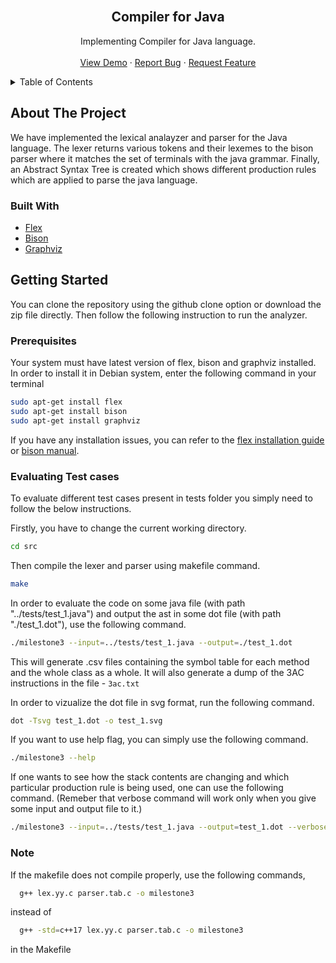 <div id="top"></div>

<br />
<div align="center">

<h2 align="center">Compiler for Java</h2>
<!-- <h3 align="center">Milestone 1</h3> -->

  <p align="center">
    Implementing Compiler for Java language. 
    <br />
    <br />
    <a href="https://github.com/Deepak-Sangle/CS335A-Compilers">View Demo</a>
    ·
    <a href="https://github.com/Deepak-Sangle/CS335A-Compilers/issues">Report Bug</a>
    ·
    <a href="https://github.com/Deepak-Sangle/CS335A-Compilers/issues">Request Feature</a>
  </p>
</div>


<!-- TABLE OF CONTENTS -->
<details>
  <summary>Table of Contents</summary>
  <ol>
    <li>
      <a href="#about-the-project">About The Project</a>
      <ul>
        <li><a href="#built-with">Built With</a></li>
      </ul>
    </li>
    <li>
      <a href="#getting-started">Getting Started</a>
      <ul>
        <li><a href="#prerequisites">Prerequisites</a></li>
        <li><a href="#evaluating-test-cases">Evaluating Test cases</a></li>
      </ul>
    </li>
      </ol>
</details>


<!-- ABOUT THE PROJECT -->
## About The Project

We have implemented the lexical analayzer and parser for the Java language. The lexer returns various tokens and their lexemes to the bison parser where it matches the set of terminals with the java grammar. Finally, an Abstract Syntax Tree is created which shows different production rules which are applied to parse the java language.

### Built With

* [Flex](https://github.com/westes/flex)
* [Bison](https://www.gnu.org/software/bison/manual/bison.html)
* [Graphviz](https://graphviz.org/)

<!-- GETTING STARTED -->
## Getting Started

You can clone the repository using the github clone option or download the zip file directly. Then follow the following instruction to run the analyzer.

### Prerequisites

Your system must have latest version of flex, bison and graphviz installed. In order to install it in Debian system, enter the following command in your terminal
  ```sh
  sudo apt-get install flex 
  sudo apt-get install bison
  sudo apt-get install graphviz
  ```

If you have any installation issues, you can refer to the [flex installation guide](https://github.com/westes/flex/blob/master/INSTALL.md) or [bison manual](https://www.gnu.org/software/bison/manual/bison.html).

### Evaluating Test cases

To evaluate different test cases present in tests folder you simply need to follow the below instructions.

Firstly, you have to change the current working directory.
  ```sh
  cd src
  ```

 Then compile the lexer and parser using makefile command.
  ```sh
  make 
  ```

In order to evaluate the code on some java file (with path "../tests/test_1.java") and output the ast in some dot file (with path "./test_1.dot"), use the following command.

  ```sh
  ./milestone3 --input=../tests/test_1.java --output=./test_1.dot
  ```

This will generate .csv files containing the symbol table for each method and the whole class as a whole. It will also generate a dump of the 3AC instructions in the file - `3ac.txt`

In order to vizualize the dot file in svg format, run the following command.

  ```sh
  dot -Tsvg test_1.dot -o test_1.svg
  ```

If you want to use help flag, you can simply use the following command.

  ```sh
  ./milestone3 --help
  ```

If one wants to see how the stack contents are changing and which particular production rule is being used, one can use the following command. (Remeber that verbose command will work only when you give some input and output file to it.)

  ```sh
  ./milestone3 --input=../tests/test_1.java --output=test_1.dot --verbose
  ```

### Note

If the makefile does not compile properly, use the following commands,

  ```sh
	g++ lex.yy.c parser.tab.c -o milestone3
  ```
instead of 

  ```sh
	g++ -std=c++17 lex.yy.c parser.tab.c -o milestone3
  ```

in the Makefile
